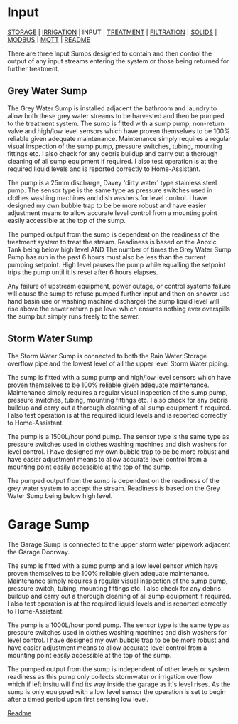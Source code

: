 # Input

 [STORAGE](https://github.com/wellsy57/Home-Assistant-Project/blob/master/files/STORAGE.md) |
[IRRIGATION](https://github.com/wellsy57/Home-Assistant-Project/blob/master/files/IRRIGATION.md) | INPUT | 
[TREATMENT](https://github.com/wellsy57/Home-Assistant-Project/blob/master/files/TREATMENT.md) | [FILTRATION](https://github.com/wellsy57/Home-Assistant-Project/blob/master/files/FILTRATION.md) | 
[SOLIDS](https://github.com/wellsy57/Home-Assistant-Project/blob/master/files/SOLIDS.md) | 
[MODBUS](https://github.com/wellsy57/Home-Assistant-Project/blob/master/filyes/MODBUS.md) | [MQTT](https://github.com/wellsy57/Home-Assistant-Project/blob/master/files/MQTT.md) | [README](https://github.com/wellsy57/Home-Assistant-Project/blob/master/README.md)

There are three Input Sumps designed to contain and then control the output of any input streams entering the system or those being returned for further treatment.

## Grey Water Sump

The Grey Water Sump is installed adjacent the bathroom and laundry to allow both these grey water streams to be harvested and then be pumped to the treatment system. The sump is fitted with a sump pump, non-return valve and high/low level sensors which have proven themselves to be 100% reliable given adequate maintenance. Maintenance simply requires a regular visual inspection of the sump pump, pressure switches, tubing, mounting fittings etc. I also check for any debris buildup and carry out a thorough cleaning of all sump equipment if required. I also test operation is at the required liquid levels and is reported correctly to Home-Assistant.

The pump is a 25mm discharge, Davey 'dirty water' type stainless steel pump. The sensor type is the same type as pressure switches used in clothes washing machines and dish washers for level control. I have designed my own bubble trap to be be more robust and have easier adjustment means to allow accurate level control from a mounting point easily accessible at the top of the sump. 

The pumped output from the sump is dependent on the readiness of the treatment system to treat the stream. Readiness is based on the Anoxic Tank being below high level AND The number of times the Grey Water Sump Pump has run in the past 6 hours must also be less than the current pumping setpoint. High level pauses the pump while equalling the setpoint trips the pump until it is reset after 6 hours elapses.

Any failure of upstream equipment, power outage, or control systems failure will cause the sump to refuse pumped further input and then on shower use hand basin use or washing machine discharge) the sump liquid level will rise above the sewer return pipe level which ensures nothing ever overspills the sump but simply runs freely to the sewer.

## Storm Water Sump

The Storm Water Sump is connected to both the Rain Water Storage overflow pipe and the lowest level of all the upper level Storm Water piping.

The sump is fitted with a sump pump and high/low level sensors which have proven themselves to be 100% reliable given adequate maintenance. Maintenance simply requires a regular visual inspection of the sump pump, pressure switches, tubing, mounting fittings etc. I also check for any debris buildup and carry out a thorough cleaning of all sump equipment if required. I also test operation is at the required liquid levels and is reported correctly to Home-Assistant.

The pump is a 1500L/hour pond pump. The sensor type is the same type as pressure switches used in clothes washing machines and dish washers for level control. I have designed my own bubble trap to be be more robust and have easier adjustment means to allow accurate level control from a mounting point easily accessible at the top of the sump.

The pumped output from the sump is dependent on the readiness of the grey water system to accept the stream. Readiness is based on the Grey Water Sump being below high level.

# Garage Sump

The Garage Sump is connected to the upper storm water pipework adjacent the Garage Doorway.

The sump is fitted with a sump pump and a low level sensor which have proven themselves to be 100% reliable given adequate maintenance. Maintenance simply requires a regular visual inspection of the sump pump, pressure switch, tubing, mounting fittings etc. I also check for any debris buildup and carry out a thorough cleaning of all sump equipment if required. I also test operation is at the required liquid levels and is reported correctly to Home-Assistant.

The pump is a 1000L/hour pond pump. The sensor type is the same type as pressure switches used in clothes washing machines and dish washers for level control. I have designed my own bubble trap to be be more robust and have easier adjustment means to allow accurate level control from a mounting point easily accessible at the top of the sump.

The pumped output from the sump is independent of other levels or system readiness as this pump only collects stormwater or irrigation overflow which if left insitu will find its way inside the garage as it's level rises. As the sump is only equipped with a low level sensor the operation is set to begin after a timed period upon first sensing low level.


[Readme](https://github.com/wellsy57/Home-Assistant-Project/blob/master/README.md)
